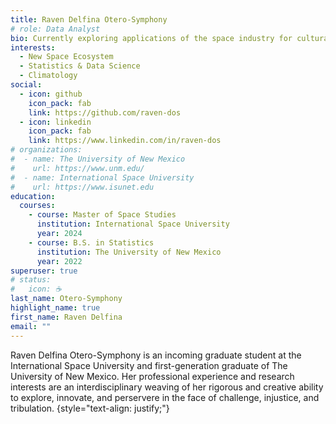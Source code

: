 ```yaml
---
title: Raven Delfina Otero-Symphony
# role: Data Analyst
bio: Currently exploring applications of the space industry for cultural inclusion, economic empowerment, and climate conservation.
interests:
  - New Space Ecosystem
  - Statistics & Data Science
  - Climatology
social:
  - icon: github
    icon_pack: fab
    link: https://github.com/raven-dos
  - icon: linkedin
    icon_pack: fab
    link: https://www.linkedin.com/in/raven-dos
# organizations:
#  - name: The University of New Mexico
#    url: https://www.unm.edu/
#  - name: International Space University
#    url: https://www.isunet.edu
education:
  courses:
    - course: Master of Space Studies
      institution: International Space University
      year: 2024
    - course: B.S. in Statistics
      institution: The University of New Mexico
      year: 2022
superuser: true
# status:
#   icon: ☕️
last_name: Otero-Symphony
highlight_name: true
first_name: Raven Delfina
email: ""
---
```

Raven Delfina Otero-Symphony is an incoming graduate student at the International Space University and first-generation graduate of The University of New Mexico. Her professional experience and research interests are an interdisciplinary weaving of her rigorous and creative ability to explore, innovate, and perservere in the face of challenge, injustice, and tribulation.
{style="text-align: justify;"}
